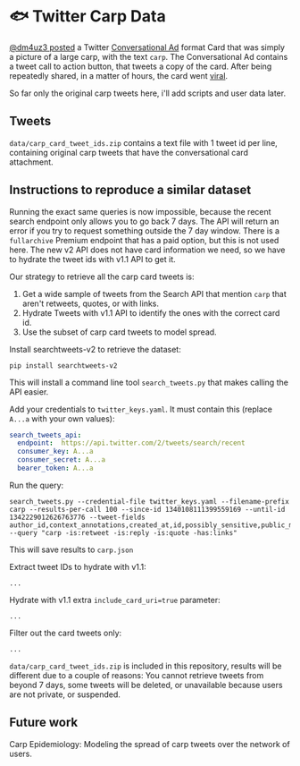 # 🐟 Twitter Carp Data

[@dm4uz3 posted](https://twitter.com/dm4uz3/status/1340108111399559169) a Twitter [Conversational Ad](https://business.twitter.com/en/help/campaign-setup/conversational-ad-formats.html) format Card that was simply a picture of a large carp, with the text `carp`. The Conversational Ad contains a tweet call to action button, that tweets a copy of the card. After being repeatedly shared, in a matter of hours, the card went [viral](https://knowyourmeme.com/memes/carp-tweets).

So far only the original carp tweets here, i'll add scripts and user data later.

## Tweets

`data/carp_card_tweet_ids.zip` contains a text file with 1 tweet id per line, containing original carp tweets that have the conversational card attachment.

## Instructions to reproduce a similar dataset

Running the exact same queries is now impossible, because the recent search endpoint only allows you to go back 7 days. The API will return an error if you try to request something outside the 7 day window. There is a `fullarchive` Premium endpoint that has a paid option, but this is not used here. The new v2 API does not have card information we need, so we have to hydrate the tweet ids with v1.1 API to get it.

Our strategy to retrieve all the carp card tweets is:

1. Get a wide sample of tweets from the Search API that mention `carp` that aren't retweets, quotes, or with links.
2. Hydrate Tweets with v1.1 API to identify the ones with the correct card id.
3. Use the subset of carp card tweets to model spread.

Install searchtweets-v2 to retrieve the dataset:

```
pip install searchtweets-v2
```

This will install a command line tool `search_tweets.py` that makes calling the API easier.

Add your credentials to `twitter_keys.yaml`. It must contain this (replace `A...a` with your own values):

```yaml
search_tweets_api:
  endpoint:  https://api.twitter.com/2/tweets/search/recent
  consumer_key: A...a
  consumer_secret: A...a
  bearer_token: A...a
```

Run the query:

```
search_tweets.py --credential-file twitter_keys.yaml --filename-prefix carp --results-per-call 100 --since-id 1340108111399559169 --until-id 1342229012626763776 --tweet-fields author_id,context_annotations,created_at,id,possibly_sensitive,public_metrics,source,text,withheld --query "carp -is:retweet -is:reply -is:quote -has:links"
```

This will save results to `carp.json`

Extract tweet IDs to hydrate with v1.1:

```
...
```

Hydrate with v1.1 extra `include_card_uri=true` parameter:

```
...
```

Filter out the card tweets only:

```
...
```

`data/carp_card_tweet_ids.zip` is included in this repository, results will be different due to a couple of reasons: You cannot retrieve tweets from beyond 7 days, some tweets will be deleted, or unavailable because users are not private, or suspended.

## Future work

Carp Epidemiology: Modeling the spread of carp tweets over the network of users.
